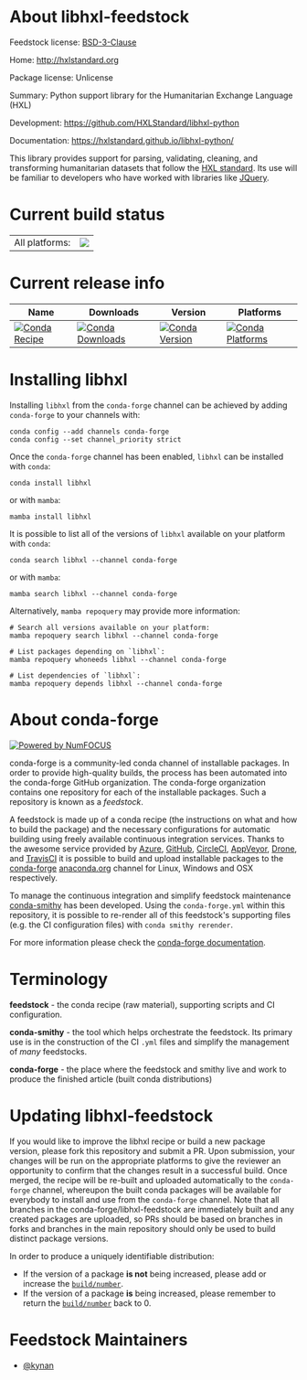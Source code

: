 About libhxl-feedstock
======================

Feedstock license: [BSD-3-Clause](https://github.com/conda-forge/libhxl-feedstock/blob/main/LICENSE.txt)

Home: http://hxlstandard.org

Package license: Unlicense

Summary: Python support library for the Humanitarian Exchange Language (HXL)

Development: https://github.com/HXLStandard/libhxl-python

Documentation: https://hxlstandard.github.io/libhxl-python/

This library provides support for parsing, validating, cleaning, and
transforming humanitarian datasets that follow the
[HXL standard](https://hxlstandard.org). Its use will be familiar to
developers who have worked with libraries like [JQuery](https://jquery.com).


Current build status
====================


<table><tr><td>All platforms:</td>
    <td>
      <a href="https://dev.azure.com/conda-forge/feedstock-builds/_build/latest?definitionId=18001&branchName=main">
        <img src="https://dev.azure.com/conda-forge/feedstock-builds/_apis/build/status/libhxl-feedstock?branchName=main">
      </a>
    </td>
  </tr>
</table>

Current release info
====================

| Name | Downloads | Version | Platforms |
| --- | --- | --- | --- |
| [![Conda Recipe](https://img.shields.io/badge/recipe-libhxl-green.svg)](https://anaconda.org/conda-forge/libhxl) | [![Conda Downloads](https://img.shields.io/conda/dn/conda-forge/libhxl.svg)](https://anaconda.org/conda-forge/libhxl) | [![Conda Version](https://img.shields.io/conda/vn/conda-forge/libhxl.svg)](https://anaconda.org/conda-forge/libhxl) | [![Conda Platforms](https://img.shields.io/conda/pn/conda-forge/libhxl.svg)](https://anaconda.org/conda-forge/libhxl) |

Installing libhxl
=================

Installing `libhxl` from the `conda-forge` channel can be achieved by adding `conda-forge` to your channels with:

```
conda config --add channels conda-forge
conda config --set channel_priority strict
```

Once the `conda-forge` channel has been enabled, `libhxl` can be installed with `conda`:

```
conda install libhxl
```

or with `mamba`:

```
mamba install libhxl
```

It is possible to list all of the versions of `libhxl` available on your platform with `conda`:

```
conda search libhxl --channel conda-forge
```

or with `mamba`:

```
mamba search libhxl --channel conda-forge
```

Alternatively, `mamba repoquery` may provide more information:

```
# Search all versions available on your platform:
mamba repoquery search libhxl --channel conda-forge

# List packages depending on `libhxl`:
mamba repoquery whoneeds libhxl --channel conda-forge

# List dependencies of `libhxl`:
mamba repoquery depends libhxl --channel conda-forge
```


About conda-forge
=================

[![Powered by
NumFOCUS](https://img.shields.io/badge/powered%20by-NumFOCUS-orange.svg?style=flat&colorA=E1523D&colorB=007D8A)](https://numfocus.org)

conda-forge is a community-led conda channel of installable packages.
In order to provide high-quality builds, the process has been automated into the
conda-forge GitHub organization. The conda-forge organization contains one repository
for each of the installable packages. Such a repository is known as a *feedstock*.

A feedstock is made up of a conda recipe (the instructions on what and how to build
the package) and the necessary configurations for automatic building using freely
available continuous integration services. Thanks to the awesome service provided by
[Azure](https://azure.microsoft.com/en-us/services/devops/), [GitHub](https://github.com/),
[CircleCI](https://circleci.com/), [AppVeyor](https://www.appveyor.com/),
[Drone](https://cloud.drone.io/welcome), and [TravisCI](https://travis-ci.com/)
it is possible to build and upload installable packages to the
[conda-forge](https://anaconda.org/conda-forge) [anaconda.org](https://anaconda.org/)
channel for Linux, Windows and OSX respectively.

To manage the continuous integration and simplify feedstock maintenance
[conda-smithy](https://github.com/conda-forge/conda-smithy) has been developed.
Using the ``conda-forge.yml`` within this repository, it is possible to re-render all of
this feedstock's supporting files (e.g. the CI configuration files) with ``conda smithy rerender``.

For more information please check the [conda-forge documentation](https://conda-forge.org/docs/).

Terminology
===========

**feedstock** - the conda recipe (raw material), supporting scripts and CI configuration.

**conda-smithy** - the tool which helps orchestrate the feedstock.
                   Its primary use is in the construction of the CI ``.yml`` files
                   and simplify the management of *many* feedstocks.

**conda-forge** - the place where the feedstock and smithy live and work to
                  produce the finished article (built conda distributions)


Updating libhxl-feedstock
=========================

If you would like to improve the libhxl recipe or build a new
package version, please fork this repository and submit a PR. Upon submission,
your changes will be run on the appropriate platforms to give the reviewer an
opportunity to confirm that the changes result in a successful build. Once
merged, the recipe will be re-built and uploaded automatically to the
`conda-forge` channel, whereupon the built conda packages will be available for
everybody to install and use from the `conda-forge` channel.
Note that all branches in the conda-forge/libhxl-feedstock are
immediately built and any created packages are uploaded, so PRs should be based
on branches in forks and branches in the main repository should only be used to
build distinct package versions.

In order to produce a uniquely identifiable distribution:
 * If the version of a package **is not** being increased, please add or increase
   the [``build/number``](https://docs.conda.io/projects/conda-build/en/latest/resources/define-metadata.html#build-number-and-string).
 * If the version of a package **is** being increased, please remember to return
   the [``build/number``](https://docs.conda.io/projects/conda-build/en/latest/resources/define-metadata.html#build-number-and-string)
   back to 0.

Feedstock Maintainers
=====================

* [@kynan](https://github.com/kynan/)

